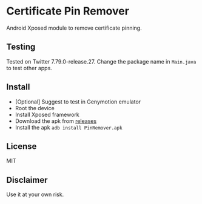 # Certificate Pin Remover

Android Xposed module to remove certificate pinning.

## Testing

Tested on Twitter 7.79.0-release.27. Change the package name in `Main.java` to test other apps.

## Install

* [Optional] Suggest to test in Genymotion emulator
* Root the device
* Install Xposed framework
* Download the apk from [releases](https://github.com/wdwind/PinRemover/releases)
* Install the apk `adb install PinRemover.apk`

## License

MIT

## Disclaimer

Use it at your own risk.

